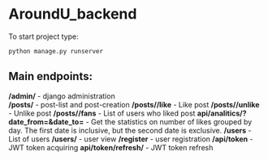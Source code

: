 # AroundU_backend

To start project type:
```sh
python manage.py runserver
```

## Main endpoints: 
**/admin/** - django administration  
**/posts/** - post-list and post-creation 
**/posts/<int>/like** - Like post
**/posts/<int>/unlike** - Unlike post
**/posts/<int>/fans** - List of users who liked post
**api/analitics/?date_from=<YYYY-MM-DD>&date_to=<YYYY-MM-DD>** - Get the statistics on number of likes grouped by day. The first date is inclusive, but the second date is exclusive.
**/users** - List of users 
**/users/<int>** - user view
**/register** - user registration
**/api/token** - JWT token acquiring 
**api/token/refresh/** - JWT token refresh